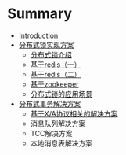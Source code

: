 # Summary

* [Introduction](README.md)
* [分布式锁实现方案](fen-bu-shi-suo-shi-xian-fang-an.md)
  * [分布式锁介绍](fen-bu-shi-suo-shi-xian-fang-an/fen-bu-shi-suo-jie-shao.md)
  * [基于redis（一）](fen-bu-shi-suo-shi-xian-fang-an/ji-yu-redis.md)
  * [基于redis（二）](fen-bu-shi-suo-shi-xian-fang-an/ji-yu-redis-ff08-er-ff09.md)
  * [基于zookeeper](fen-bu-shi-suo-shi-xian-fang-an/ji-yu-zookeeper.md)
  * [分布式锁的应用场景](fen-bu-shi-suo-shi-xian-fang-an/fen-bu-shi-suo-de-ying-yong-chang-jing.md)
* [分布式事务解决方案](fen-bu-shi-shi-wu-jie-jue-fang-an.md)
  * [基于X/A协议相关的解决方案](fen-bu-shi-shi-wu-jie-jue-fang-an/ji-yu-x-a-xie-yi-xiang-guan-de-jie-jue-fang-an.md)
  * 消息队列解决方案
  * TCC解决方案
  * 本地消息表解决方案


